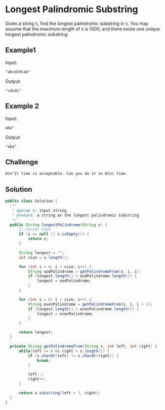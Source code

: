 # Longest Palindromic Substring
Given a string `S`, find the longest palindromic substring in `S`. You may assume that the maximum length of `S` is 1000, and there exists one unique longest palindromic substring.

## Example1
Input:
```
"abcdzdcab"

```
Output:
```
"cdzdc"

```

## Example 2
Input:
```
aba"

```
Output:
```
"aba"

```

## Challenge
```
O(n^2) time is acceptable. Can you do it in O(n) time.

```
## Solution
```java
public class Solution {
  /**
   * @param s: input string
   * @return: a string as the longest palindromic substring
   */
  public String longestPalindrome(String s) {
      // corner case
      if (s == null || s.isEmpty()) {
          return s;
      }

      String longest = "";
      int size = s.length();

      for (int i = 0; i < size; i++) {
          String oodPalindrome = getPalindromeFrom(s, i, i);
          if (longest.length() < oodPalindrome.length()) {
              longest = oodPalindrome;
          }
      }

      for (int i = 0; i < size; i++) {
          String evenPalindrome = getPalindromeFrom(s, i, i + 1);
          if (longest.length() < evenPalindrome.length()) {
              longest = evenPalindrome;
          }
      }

      return longest;
  }

  private String getPalindromeFrom(String s, int left, int right) {
      while(left >= 0 && right < s.length()) {
          if (s.charAt(left) != s.charAt(right)) {
              break;
          }

          left--;
          right++;
      }

      return s.substring(left + 1, right);
  }
}
```

